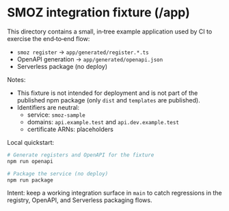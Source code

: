 # SMOZ integration fixture (/app)

This directory contains a small, in‑tree example application used by CI to exercise the end‑to‑end flow:

- `smoz register` → `app/generated/register.*.ts`
- OpenAPI generation → `app/generated/openapi.json`
- Serverless package (no deploy)

Notes:

- This fixture is not intended for deployment and is not part of the published npm package (only `dist` and `templates` are published).
- Identifiers are neutral:
  - service: `smoz-sample`
  - domains: `api.example.test` and `api.dev.example.test`
  - certificate ARNs: placeholders

Local quickstart:

```bash
# Generate registers and OpenAPI for the fixture
npm run openapi

# Package the service (no deploy)
npm run package
```

Intent: keep a working integration surface in `main` to catch regressions in the registry, OpenAPI, and Serverless packaging flows.
